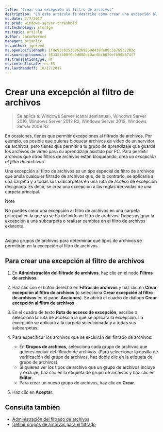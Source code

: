 ```yaml
---
title: "Crear una excepción al filtro de archivos"
description: "En este artículo se describe cómo crear una excepción al filtro de archivos"
ms.date: 7/7/2017
ms.prod: windows-server-threshold
ms.technology: storage
ms.topic: article
author: JasonGerend
manager: brianlic
ms.author: jgerend
ms.openlocfilehash: 1f0e93cb2535862b9259d438de00c3b769c2282c
ms.sourcegitcommit: 583355400f6b0d880dc0ac6bc06f0efb50d674f7
ms.translationtype: HT
ms.contentlocale: es-ES
ms.lasthandoff: 10/17/2017
---
```

# <a name="create-a-file-screen-exception"></a>Crear una excepción al filtro de archivos

> Se aplica a: Windows Server (canal semianual), Windows Server 2016, Windows Server 2012 R2, Windows Server 2012, Windows Server 2008 R2

En ocasiones, tienes que permitir excepciones al filtrado de archivos. Por ejemplo, es posible que quieras bloquear archivos de vídeo de un servidor de archivos, pero tienes que permitir a tu grupo de aprendizaje que guarde los archivos de vídeo para su aprendizaje asistido por PC. Para permitir archivos que otros filtros de archivos están bloqueando, crea un *excepción al filtro de archivos*.

Una excepción al filtro de archivos es un tipo especial de filtro de archivos que anula cualquier filtrado de archivos que, de lo contrario, se aplicaría a una carpeta y a todas sus subcarpetas en una ruta de acceso de excepción designada. Es decir, se crea una excepción a las reglas derivadas de una carpeta principal.

> [!Note]
> No puedes crear una excepción al filtro de archivos en una carpeta principal en la que ya se ha definido un filtro de archivos. Debes asignar la excepción a una subcarpeta o realizar cambios en el filtro de archivos existente.

<br />
Asigna grupos de archivos para determinar qué tipos de archivos se permitirán en la excepción al filtro de archivos.

## <a name="to-create-a-file-screen-exception"></a>Para crear una excepción al filtro de archivos

1.  En **Administración del filtrado de archivos**, haz clic en el nodo **Filtros de archivos**.

2.  Haz clic con el botón derecho en **Filtros de archivos** y haz clic en **Crear excepción al filtro de archivos** (o selecciona **Crear excepción al filtro de archivos** en el panel **Acciones**). Se abrirá el cuadro de diálogo **Crear excepción al filtro de archivos**.

3.  En el cuadro de texto **Ruta de acceso de excepción**, escribe o selecciona la ruta de acceso a la que se aplicará la excepción. La excepción se aplicará a la carpeta seleccionada y a todas sus subcarpetas.

4.  Para especificar los archivos que se excluirán del filtrado de archivos:

    -   En **Grupos de archivos**, selecciona cada grupo de archivos que quieres excluir del filtrado de archivos. (Para seleccionar la casilla de verificación del grupo de archivos, haz doble clic en la etiqueta de grupo de archivos).
    -   Si quieres ver los tipos de archivo que un grupo de archivos incluye y excluye, haz clic en la etiqueta de grupo de archivos y haz clic en **Editar**.
    -   Para crear un nuevo grupo de archivos, haz clic en **Crear**.

5.  Haz clic en **Aceptar**.

## <a name="see-also"></a>Consulta también

-   [Administración del filtrado de archivos](file-screening-management.md)
-   [Definir grupos de archivos para el filtrado](define-file-groups-for-screening.md)


